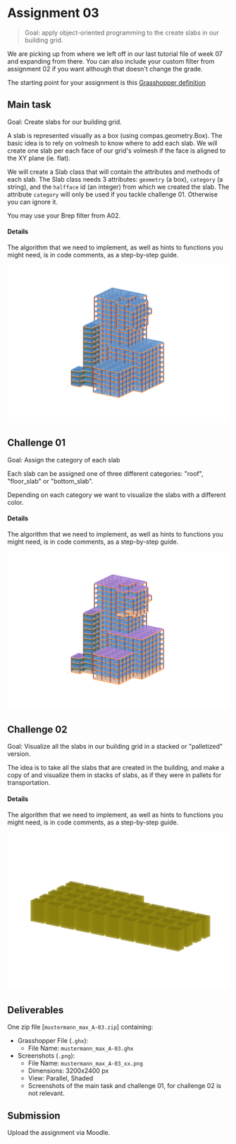 # Assignment 03

> Goal: apply object-oriented programming to the create slabs in our building grid.

We are picking up from where we left off in our last tutorial file of week 07 and expanding from there.
You can also include your custom filter from assignment 02 if you want although that doesn't change the grade.

The starting point for your assignment is this [Grasshopper definition](A03-building-grid-slabs_hs24.gh)


## Main task

Goal: Create slabs for our building grid.

A slab is represented visually as a box (using compas.geometry.Box).
The basic idea is to rely on volmesh to know where to add each slab.
We will create one slab per each face of our grid's volmesh if the face is 
aligned to the XY plane (ie. flat).

We will create a Slab class that will contain the attributes and methods of each slab.
The Slab class needs 3 attributes: `geometry` (a box), `category` (a string), and
the `halfface` id (an integer) from which we created the slab.
The attribute `category` will only be used if you tackle challenge 01.
Otherwise you can ignore it.

You may use your Brep filter from A02.

#### Details

The algorithm that we need to implement, as well as hints to functions you might need,
is in code comments, as a step-by-step guide.
<!-- ![screenshot](images/A03_MainTask-scr.png) -->
![main task](images/A03_maintask.png)


## Challenge 01

Goal: Assign the category of each slab

Each slab can be assigned one of three different categories: "roof", "floor_slab" or "bottom_slab". 

Depending on each category we want to visualize the slabs with a different color.

#### Details

The algorithm that we need to implement, as well as hints to functions you might need,
is in code comments, as a step-by-step guide.

![challenge 01](images/A03_ch1.png)
<!-- ![screenshot](images/A03_Ch1-scr.png) -->

## Challenge 02

Goal: Visualize all the slabs in our building grid in a stacked or "palletized" version.

The idea is to take all the slabs that are created in the building, and 
make a copy of and visualize them in stacks of slabs, as if they were in
pallets for transportation.

#### Details

The algorithm that we need to implement, as well as hints to functions
you might need, is in code comments, as a step-by-step guide.

![challenge 02](images/A03_ch2.png)

## Deliverables

One zip file [`mustermann_max_A-03.zip`] containing:

- Grasshopper File (`.ghx`):
  - File Name: `mustermann_max_A-03.ghx`
- Screenshots (`.png`):
  - File Name: `mustermann_max_A-03_xx.png`
  - Dimensions: 3200x2400 px
  - View: Parallel, Shaded
  - Screenshots of the main task and challenge 01, for challenge 02 is not relevant.

## Submission

Upload the assignment via Moodle.